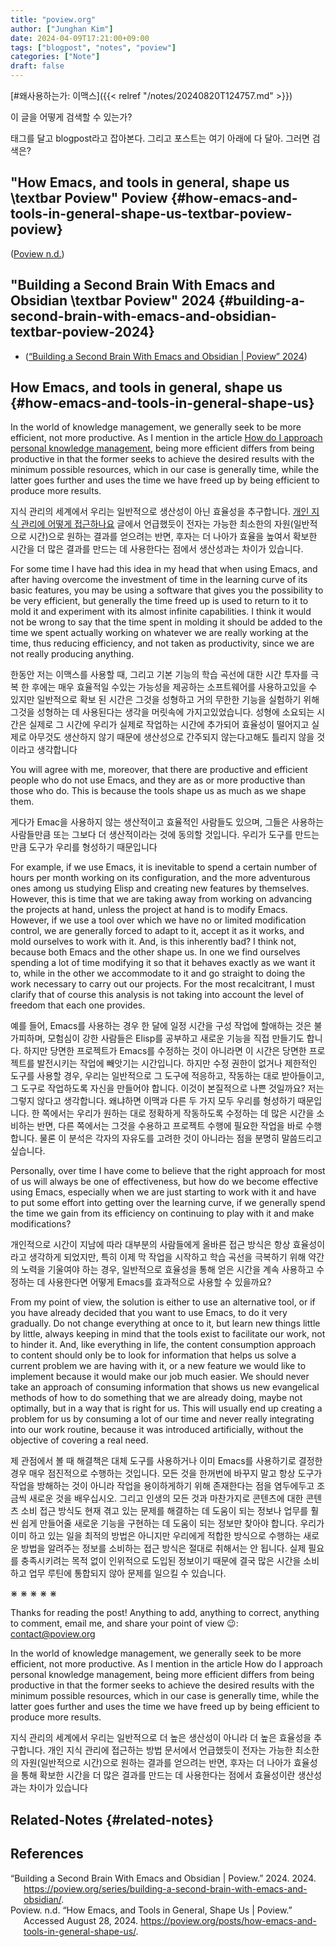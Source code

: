 ```yaml
---
title: "poview.org"
author: ["Junghan Kim"]
date: 2024-04-09T17:21:00+09:00
tags: ["blogpost", "notes", "poview"]
categories: ["Note"]
draft: false
---
```


[#왜사용하는가: 이맥스]({{< relref "/notes/20240820T124757.md" >}})

이 글을 어떻게 검색할 수 있는가?

태그를 달고 blogpost라고 잡아본다. 그리고 포스트는 여기 아래에 다 달아. 그러면 검색은?


## "How Emacs, and tools in general, shape us \textbar Poview" Poview {#how-emacs-and-tools-in-general-shape-us-textbar-poview-poview}

(<a href="#citeproc_bib_item_2">Poview n.d.</a>)


## "Building a Second Brain With Emacs and Obsidian \textbar Poview"  2024 {#building-a-second-brain-with-emacs-and-obsidian-textbar-poview-2024}

-   (<a href="#citeproc_bib_item_1">“Building a Second Brain With Emacs and Obsidian | Poview” 2024</a>)


## How Emacs, and tools in general, shape us {#how-emacs-and-tools-in-general-shape-us}

In the world of knowledge management, we generally seek to be more efficient, not more productive. As I mention in the article [How do I approach personal knowledge management](https://poview.org/posts/how-do-i-approach-personal-knowledge-management/), being more efficient differs from being productive in that the former seeks to achieve the desired results with the minimum possible resources, which in our case is generally time, while the latter goes further and uses the time we have freed up by being efficient to produce more results.

지식 관리의 세계에서 우리는 일반적으로 생산성이 아닌 효율성을 추구합니다. [개인 지식 관리에 어떻게 접근하나요](https://poview.org/posts/how-do-i-approach-personal-knowledge-management/) 글에서 언급했듯이 전자는 가능한 최소한의 자원(일반적으로 시간)으로 원하는 결과를 얻으려는 반면, 후자는 더 나아가 효율을 높여서 확보한 시간을 더 많은 결과를 만드는 데 사용한다는 점에서 생산성과는 차이가 있습니다.

For some time I have had this idea in my head that when using Emacs, and after having overcome the investment of time in the learning curve of its basic features, you may be using a software that gives you the possibility to be very efficient, but generally the time freed up is used to return to it to mold it and experiment with its almost infinite capabilities. I think it would not be wrong to say that the time spent in molding it should be added to the time we spent actually working on whatever we are really working at the time, thus reducing efficiency, and not taken as productivity, since we are not really producing anything.

한동안 저는 이맥스를 사용할 때, 그리고 기본 기능의 학습 곡선에 대한 시간 투자를 극복 한 후에는 매우 효율적일 수있는 가능성을 제공하는 소프트웨어를 사용하고있을 수 있지만 일반적으로 확보 된 시간은 그것을 성형하고 거의 무한한 기능을 실험하기 위해 그것을 성형하는 데 사용된다는 생각을 머릿속에 가지고있었습니다. 성형에 소요되는 시간은 실제로 그 시간에 우리가 실제로 작업하는 시간에 추가되어 효율성이 떨어지고 실제로 아무것도 생산하지 않기 때문에 생산성으로 간주되지 않는다고해도 틀리지 않을 것이라고 생각합니다

You will agree with me, moreover, that there are productive and efficient people who do not use Emacs, and they are as or more productive than those who do. This is because the tools shape us as much as we shape them.

게다가 Emac을 사용하지 않는 생산적이고 효율적인 사람들도 있으며, 그들은 사용하는 사람들만큼 또는 그보다 더 생산적이라는 것에 동의할 것입니다. 우리가 도구를 만드는 만큼 도구가 우리를 형성하기 때문입니다

For example, if we use Emacs, it is inevitable to spend a certain number of hours per month working on its configuration, and the more adventurous ones among us studying Elisp and creating new features by themselves. However, this is time that we are taking away from working on advancing the projects at hand, unless the project at hand is to modify Emacs. However, if we use a tool over which we have no or limited modification control, we are generally forced to adapt to it, accept it as it works, and mold ourselves to work with it. And, is this inherently bad? I think not, because both Emacs and the other shape us. In one we find ourselves spending a lot of time modifying it so that it behaves exactly as we want it to, while in the other we accommodate to it and go straight to doing the work necessary to carry out our projects. For the most recalcitrant, I must clarify that of course this analysis is not taking into account the level of freedom that each one provides.

예를 들어, Emacs를 사용하는 경우 한 달에 일정 시간을 구성 작업에 할애하는 것은 불가피하며, 모험심이 강한 사람들은 Elisp를 공부하고 새로운 기능을 직접 만들기도 합니다. 하지만 당면한 프로젝트가 Emacs를 수정하는 것이 아니라면 이 시간은 당면한 프로젝트를 발전시키는 작업에 빼앗기는 시간입니다. 하지만 수정 권한이 없거나 제한적인 도구를 사용할 경우, 우리는 일반적으로 그 도구에 적응하고, 작동하는 대로 받아들이고, 그 도구로 작업하도록 자신을 만들어야 합니다. 이것이 본질적으로 나쁜 것일까요? 저는 그렇지 않다고 생각합니다. 왜냐하면 이맥과 다른 두 가지 모두 우리를 형성하기 때문입니다. 한 쪽에서는 우리가 원하는 대로 정확하게 작동하도록 수정하는 데 많은 시간을 소비하는 반면, 다른 쪽에서는 그것을 수용하고 프로젝트 수행에 필요한 작업을 바로 수행합니다. 물론 이 분석은 각자의 자유도를 고려한 것이 아니라는 점을 분명히 말씀드리고 싶습니다.

Personally, over time I have come to believe that the right approach for most of us will always be one of effectiveness, but how do we become effective using Emacs, especially when we are just starting to work with it and have to put some effort into getting over the learning curve, if we generally spend the time we gain from its efficiency on continuing to play with it and make modifications?

개인적으로 시간이 지남에 따라 대부분의 사람들에게 올바른 접근 방식은 항상 효율성이라고 생각하게 되었지만, 특히 이제 막 작업을 시작하고 학습 곡선을 극복하기 위해 약간의 노력을 기울여야 하는 경우, 일반적으로 효율성을 통해 얻은 시간을 계속 사용하고 수정하는 데 사용한다면 어떻게 Emacs를 효과적으로 사용할 수 있을까요?

From my point of view, the solution is either to use an alternative tool, or if you have already decided that you want to use Emacs, to do it very gradually. Do not change everything at once to it, but learn new things little by little, always keeping in mind that the tools exist to facilitate our work, not to hinder it. And, like everything in life, the content consumption approach to content should only be to look for information that helps us solve a current problem we are having with it, or a new feature we would like to implement because it would make our job much easier. We should never take an approach of consuming information that shows us new evangelical methods of how to do something that we are already doing, maybe not optimally, but in a way that is right for us. This will usually end up creating a problem for us by consuming a lot of our time and never really integrating into our work routine, because it was introduced artificially, without the objective of covering a real need.

제 관점에서 볼 때 해결책은 대체 도구를 사용하거나 이미 Emacs를 사용하기로 결정한 경우 매우 점진적으로 수행하는 것입니다. 모든 것을 한꺼번에 바꾸지 말고 항상 도구가 작업을 방해하는 것이 아니라 작업을 용이하게하기 위해 존재한다는 점을 염두에두고 조금씩 새로운 것을 배우십시오. 그리고 인생의 모든 것과 마찬가지로 콘텐츠에 대한 콘텐츠 소비 접근 방식도 현재 겪고 있는 문제를 해결하는 데 도움이 되는 정보나 업무를 훨씬 쉽게 만들어줄 새로운 기능을 구현하는 데 도움이 되는 정보만 찾아야 합니다. 우리가 이미 하고 있는 일을 최적의 방법은 아니지만 우리에게 적합한 방식으로 수행하는 새로운 방법을 알려주는 정보를 소비하는 접근 방식은 절대로 취해서는 안 됩니다. 실제 필요를 충족시키려는 목적 없이 인위적으로 도입된 정보이기 때문에 결국 많은 시간을 소비하고 업무 루틴에 통합되지 않아 문제를 일으킬 수 있습니다.

⋇ ⋇ ⋇ ⋇ ⋇

Thanks for reading the post! Anything to add, anything to correct, anything to comment, email me, and share your point of view 😉: [contact@poview.org](mailto:contact@poview.org?subject=Re:%20How%20Emacs,%20and%20tools%20in%20general,%20shape%20us)

<div class="excerpt">

In the world of knowledge management, we generally seek to be more efficient, not more productive. As I mention in the article How do I approach personal knowledge management, being more efficient differs from being productive in that the former seeks to achieve the desired results with the minimum possible resources, which in our case is generally time, while the latter goes further and uses the time we have freed up by being efficient to produce more results.

지식 관리의 세계에서 우리는 일반적으로 더 높은 생산성이 아니라 더 높은 효율성을 추구합니다. 개인 지식 관리에 접근하는 방법 문서에서 언급했듯이 전자는 가능한 최소한의 자원(일반적으로 시간)으로 원하는 결과를 얻으려는 반면, 후자는 더 나아가 효율성을 통해 확보한 시간을 더 많은 결과를 만드는 데 사용한다는 점에서 효율성이란 생산성과는 차이가 있습니다

</div>


## Related-Notes {#related-notes}

## References

<style>.csl-entry{text-indent: -1.5em; margin-left: 1.5em;}</style><div class="csl-bib-body">
  <div class="csl-entry"><a id="citeproc_bib_item_1"></a>“Building a Second Brain With Emacs and Obsidian | Poview.” 2024. 2024. <a href="https://poview.org/series/building-a-second-brain-with-emacs-and-obsidian/">https://poview.org/series/building-a-second-brain-with-emacs-and-obsidian/</a>.</div>
  <div class="csl-entry"><a id="citeproc_bib_item_2"></a>Poview. n.d. “How Emacs, and Tools in General, Shape Us | Poview.” Accessed August 28, 2024. <a href="https://poview.org/posts/how-emacs-and-tools-in-general-shape-us/">https://poview.org/posts/how-emacs-and-tools-in-general-shape-us/</a>.</div>
</div>
